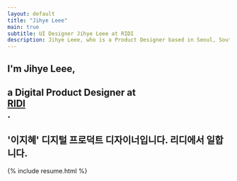 ```yaml
---
layout: default
title: "Jihye Leee"
main: true
subtitle: UI Designer Jihye Leee at RIDI
description: Jihye Leee, who is a Product Designer based in Seoul, South Korea focused on UI/UX, interaction. | '이지혜' UI 디자이너입니다. 리디에서 일합니다.
---
```

<div class="intro-animation">
<section class="explanation">
    <h1 class="intro">
    I'm Jihye Leee,
    </h1>
    <h1 class="intro">a Digital Product Designer at 
        <div class="intro-link">
            <a class="transition" href="http://ridicorp.com/" target="_blank">
                RIDI
            </a>
            <div class="underline-mask transition"></div>
            <div class="underline"></div>
        </div>.
    </h1>
    <h2 class="intro">'이지혜' 디지털 프로덕트 디자이너입니다. 리디에서 일합니다.</h2>
</section>
</div>

{% include resume.html %}
